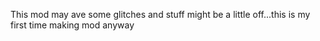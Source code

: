 This mod may ave some glitches and stuff might be a little off...this is my first time making  mod anyway
